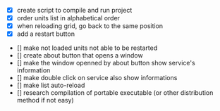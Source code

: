 - [x] create script to compile and run project
- [x] order units list in alphabetical order
- [x] when reloading grid, go back to the same position
- [x] add a restart button
- [] make not loaded units not able to be restarted
- [] create about button that opens a window 
- [] make the window openned by about button show service's information
- [] make double click on service also show informations
- [] make list auto-reload
- [] research compilation of portable executable (or other distribution method if not easy)